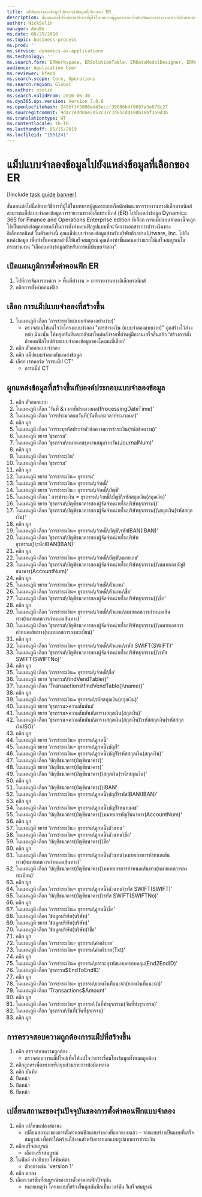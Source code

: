 ```yaml
---
title: แม็ปแบบจำลองข้อมูลไปยังแหล่งข้อมูลที่เลือกของ ER
description: ขั้นตอนต่อไปนี้อธิบายวิธีการที่ผู้ใช้ในบทบาทผู้ดูแลระบบหรือนักพัฒนาการรายงานทางอิเล็กทรอนิกส์ สามารถแม็ปแบบจำลองข้อมูลการรายงานทางอิเล็กทรอนิกส์ (ER) ไปยังแหล่งข้อมูล Dynamics 365 for Finance and Operations Enterprise edition ที่เลือก
author: NickSelin
manager: AnnBe
ms.date: 08/29/2018
ms.topic: business-process
ms.prod: ''
ms.service: dynamics-ax-applications
ms.technology: ''
ms.search.form: ERWorkspace, ERSolutionTable, ERDataModelDesigner, ERModelMappingTable, ERModelMappingDesigner
audience: Application User
ms.reviewer: kfend
ms.search.scope: Core, Operations
ms.search.region: Global
ms.author: nselin
ms.search.validFrom: 2016-06-30
ms.dyn365.ops.version: Version 7.0.0
ms.openlocfilehash: 249bf3f3806ed43eccf39086bdf9697a3e879c27
ms.sourcegitcommit: 9d4c7edd0ae2053c37c7d81cdd180b16bf3a9d3b
ms.translationtype: HT
ms.contentlocale: th-TH
ms.lasthandoff: 05/15/2019
ms.locfileid: "1551241"
---
```

# <a name="er-map-data-model-to-selected-data-sources"></a>แม็ปแบบจำลองข้อมูลไปยังแหล่งข้อมูลที่เลือกของ ER

[!include [task guide banner](../../includes/task-guide-banner.md)]

ขั้นตอนต่อไปนี้อธิบายวิธีการที่ผู้ใช้ในบทบาทผู้ดูแลระบบหรือนักพัฒนาการรายงานทางอิเล็กทรอนิกส์ สามารถแม็ปแบบจำลองข้อมูลการรายงานทางอิเล็กทรอนิกส์ (ER) ไปยังแหล่งข้อมูล Dynamics 365 for Finance and Operations Enterprise edition ที่เลือก การแม็ปแบบจำลองนี้จะถูกใช้เป็นแหล่งข้อมูลภายหลังในการตั้งค่าคอนฟิกรูปแบบที่จะจัดการเอกสารการชำระเงินทางอิเล็กทรอนิกส์ ในตัวอย่างนี้ คุณแม็ปแบบจำลองข้อมูลสำหรับบริษัทตัวอย่าง Litware, Inc. ไปยังแหล่งข้อมูล  เพื่อทำขั้นตอนเหล่านี้ให้เสร็จสมบูรณ์ คุณต้องทำขั้นตอนอย่างแรกให้เสร็จสมบูรณ์ในกระบวนงาน "เลือกแหล่งข้อมูลสำหรับการแม็ปแบบจำลอง"


## <a name="open-er-configurations-tree"></a>เปิดแผนภูมิการตั้งค่าคอนฟิก ER
1. ไปที่การจัดการองค์กร > พื้นที่ทำงาน > การรายงานทางอิเล็กทรอนิกส์
2. คลิกการตั้งค่าคอนฟลิก

## <a name="select-created-model-mapping"></a>เลือก การแม็ปแบบจำลองที่สร้างขึ้น
1. ในแผนภูมิ เลือก 'การชำระเงิน(แบบจำลองอย่างง่าย)'
    * ตรวจสอบให้แน่ใจว่าโครงแบบจำลอง "การชำระเงิน (แบบจำลองแบบง่าย)" ถูกสร้างไว้ล่วงหน้า มิฉะนั้น ให้หยุดทันทีและกลับมาใหม่หลังจากที่อ่านคู่มืองานเสร็จสิ้นแล้ว 'สร้างการตั้งค่าคอนฟิกใหม่ด้วยแบบจำลองข้อมูลของโดเมนที่เลือก'  
2. คลิก ตัวออกแบบจำลอง
3. คลิก แม็ปแบบจำลองกับแหล่งข้อมูล
4. เลือก เรกคอร์ด 'การแม็ป CT'
    * การแม็ป CT  

## <a name="bind-created-data-sources-to-data-model-elements"></a>ผูกแหล่งข้อมูลที่สร้างขึ้นกับองค์ประกอบแบบจำลองข้อมูล
1. คลิก ตัวออกแบบ
2. ในแผนภูมิ เลือก 'วันที่ & เวลาที่ประมวลผล(ProcessingDateTime)'
3. ในแผนภูมิ เลือก 'การประมวลผลวันที่(วันที่และเวลาประมวลผล)'
4. คลิก ผูก
5. ในแผนภูมิ เลือก 'การระบุรหัสประจำตัวข้อความการชำระเงิน(รหัสข้อความ)'
6. ในแผนภูมิ ขยาย 'ธุรกรรม'
7. ในแผนภูมิ เลือก 'ธุรกรรม\หมายเลขชุดงานสมุดรายวัน(JournalNum)'
8. คลิก ผูก
9. ในแผนภูมิ เลือก 'การชำระเงิน'
10. ในแผนภูมิ เลือก 'ธุรกรรม'
11. คลิก ผูก
12. ในแผนภูมิ ขยาย 'การชำระเงิน= ธุรกรรม'
13. ในแผนภูมิ ขยาย 'การชำระเงิน= ธุรกรรม\เจ้าหนี้'
14. ในแผนภูมิ ขยาย 'การชำระเงิน= ธุรกรรม\เจ้าหนี้\บัญชี'
15. ในแผนภูมิ เลือก ' การชำระเงิน = ธุรกรรม\เจ้าหนี้\บัญชี\รหัสสกุลเงิน(สกุลเงิน)'
16. ในแผนภูมิ ขยาย 'ธุรกรรม\บัญชีธนาคารของผู้จัดจำหน่ายในบริษัทธุรกรรม()'
17. ในแผนภูมิ เลือก 'ธุรกรรม\บัญชีธนาคารของผู้จัดจำหน่ายในบริษัทธุรกรรม()\สกุลเงิน(รหัสสกุลเงิน)'
18. คลิก ผูก
19. ในแผนภูมิ เลือก 'การชำระเงิน= ธุรกรรม\เจ้าหนี้\บัญชี\รหัสIBAN(IBAN)'
20. ในแผนภูมิ เลือก 'ธุรกรรม\บัญชีธนาคารของผู้จัดจำหน่ายในบริษัทธุรกรรม()\รหัสIBAN(IBAN)'
21. คลิก ผูก
22. ในแผนภูมิ เลือก 'การชำระเงิน= ธุรกรรม\เจ้าหนี้\บัญชี\หมายเลข'
23. ในแผนภูมิ เลือก 'ธุรกรรม\บัญชีธนาคารของผู้จัดจำหน่ายในบริษัทธุรกรรม()\หมายเลขบัญชีธนาคาร(AccountNum)'
24. คลิก ผูก
25. ในแผนภูมิ ขยาย 'การชำระเงิน= ธุรกรรม\เจ้าหนี้\ตัวแทน'
26. ในแผนภูมิ เลือก 'การชำระเงิน= ธุรกรรม\เจ้าหนี้\ตัวแทน\ชื่อ'
27. ในแผนภูมิ เลือก 'ธุรกรรม\บัญชีธนาคารของผู้จัดจำหน่ายในบริษัทธุรกรรม()\ชื่อ'
28. คลิก ผูก
29. ในแผนภูมิ เลือก 'การชำระเงิน= ธุรกรรม\เจ้าหนี้\ตัวแทน\หมายเลขการกำหนดเส้นทาง(หมายเลขการกำหนดเส้นทาง)'
30. ในแผนภูมิ เลือก 'ธุรกรรม\บัญชีธนาคารของผู้จัดจำหน่ายในบริษัทธุรกรรม()\หมายเลขการกำหนดเส้นทาง(หมายเลขการลงทะเบียน)'
31. คลิก ผูก
32. ในแผนภูมิ เลือก 'การชำระเงิน= ธุรกรรม\เจ้าหนี้\ตัวแทน\รหัส SWIFT(SWIFT)'
33. ในแผนภูมิ เลือก 'ธุรกรรม\บัญชีธนาคารของผู้จัดจำหน่ายในบริษัทธุรกรรม()\รหัส SWIFT(SWIFTNo)'
34. คลิก ผูก
35. ในแผนภูมิ เลือก 'การชำระเงิน= ธุรกรรม\เจ้าหนี้\ชื่อ'
36. ในแผนภูมิ ขยาย 'ธุรกรรม\findVendTable()'
37. ในแผนภูมิ เลือก 'Transactions\findVendTable()\name()'
38. คลิก ผูก
39. ในแผนภูมิ เลือก 'การชำระเงิน= ธุรกรรม\รหัสสกุลเงิน(สกุลเงิน)'
40. ในแผนภูมิ ขยาย 'ธุรกรรม\>ความสัมพันธ์'
41. ในแผนภูมิ ขยาย 'ธุรกรรม\>ความสัมพันธ์\ตารางสกุลเงิน(สกุลเงิน)'
42. ในแผนภูมิ เลือก 'ธุรกรรม\>ความสัมพันธ์\ตารางสกุลเงิน(สกุลเงิน)\รหัสสกุลเงิน(รหัสสกุลเงินISO)'
43. คลิก ผูก
44. ในแผนภูมิ ขยาย 'การชำระเงิน= ธุรกรรม\ลูกหนี้'
45. ในแผนภูมิ ขยาย 'การชำระเงิน= ธุรกรรม\ลูกหนี้\บัญชี'
46. ในแผนภูมิ เลือก 'การชำระเงิน= ธุรกรรม\ลูกหนี้\บัญชี\รหัสสกุลเงิน(สกุลเงิน)'
47. ในแผนภูมิ เลือก 'บัญชีธนาคาร(บัญชีธนาคาร)'
48. ในแผนภูมิ ขยาย 'บัญชีธนาคาร(บัญชีธนาคาร)'
49. ในแผนภูมิ เลือก 'บัญชีธนาคาร(บัญชีธนาคาร)\สกุลเงิน(รหัสสกุลเงิน)'
50. คลิก ผูก
51. ในแผนภูมิ เลือก 'บัญชีธนาคาร(บัญชีธนาคาร)\IBAN'
52. ในแผนภูมิ เลือก 'การชำระเงิน= ธุรกรรม\ลูกหนี้\บัญชี\รหัสIBAN(IBAN)'
53. คลิก ผูก
54. ในแผนภูมิ เลือก 'การชำระเงิน= ธุรกรรม\ลูกหนี้\บัญชี\หมายเลข'
55. ในแผนภูมิ เลือก 'บัญชีธนาคาร(บัญชีธนาคาร)\หมายเลขบัญชีธนาคาร(AccountNum)'
56. คลิก ผูก
57. ในแผนภูมิ ขยาย 'การชำระเงิน= ธุรกรรม\ลูกหนี้\ตัวแทน'
58. ในแผนภูมิ เลือก 'การชำระเงิน= ธุรกรรม\ลูกหนี้\ตัวแทน\ชื่อ'
59. ในแผนภูมิ เลือก 'บัญชีธนาคาร(บัญชีธนาคาร)\ชื่อ'
60. คลิก ผูก
61. ในแผนภูมิ เลือก 'การชำระเงิน= ธุรกรรม\ลูกหนี้\ตัวแทน\หมายเลขการกำหนดเส้นทาง(หมายเลขการกำหนดเส้นทาง)'
62. ในแผนภูมิ เลือก 'บัญชีธนาคาร(บัญชีธนาคาร)\หมายเลขการกำหนดเส้นทาง(หมายเลขการลงทะเบียน)'
63. คลิก ผูก
64. ในแผนภูมิ เลือก 'การชำระเงิน= ธุรกรรม\ลูกหนี้\ตัวแทน\รหัส SWIFT(SWIFT)'
65. ในแผนภูมิ เลือก 'บัญชีธนาคาร(บัญชีธนาคาร)\รหัส SWIFT(SWIFTNo)'
66. คลิก ผูก
67. ในแผนภูมิ เลือก 'การชำระเงิน= ธุรกรรม\ลูกหนี้\ชื่อ'
68. ในแผนภูมิ เลือก 'ข้อมูลบริษัท(บริษัท)'
69. ในแผนภูมิ ขยาย 'ข้อมูลบริษัท(บริษัท)'
70. ในแผนภูมิ เลือก 'ข้อมูลบริษัท(บริษัท)\ชื่อ'
71. คลิก ผูก
72. ในแผนภูมิ เลือก 'การชำระเงิน= ธุรกรรม\คำอธิบาย'
73. ในแผนภูมิ เลือก 'การชำระเงิน= ธุรกรรม\คำอธิบาย(Txt)'
74. คลิก ผูก
75. ในแผนภูมิ เลือก 'การชำระเงิน= ธุรกรรม\การระบุรหัสแบบครอบคลุม(End2EndID)'
76. ในแผนภูมิ เลือก 'ธุรกรรม\$EndToEndID'
77. คลิก ผูก
78. ในแผนภูมิ เลือก 'การชำระเงิน= ธุรกรรม\ยอดเงินที่แนะนำ(ยอดเงินที่แนะนำ)'
79. ในแผนภูมิ เลือก 'Transactions\$Amount'
80. คลิก ผูก
81. ในแผนภูมิ เลือก 'การชำระเงิน= ธุรกรรม\วันที่ทำธุรกรรม(วันที่ทำธุรกรรม)'
82. ในแผนภูมิ เลือก 'ธุรกรรม\วันที่(วันที่ธุรกรรม)'
83. คลิก ผูก

## <a name="validate-created-mapping"></a>การตรวจสอบความถูกต้องการแม็ปที่สร้างขึ้น
1. คลิก ตรวจสอบความถูกต้อง
    * ตรวจสอบการแม็ปใหม่เพื่อให้แน่ใจว่าการเชื่อมโยงข้อมูลทั้งหมดถูกต้อง  
2. คลิกลูกศรเพื่อขยายหรือยุบส่วนรายการข้อผิดพลาด
3. คลิก บันทึก
4. ปิดหน้า
5. ปิดหน้า
6. ปิดหน้า

## <a name="change-the-status-of-the-current-version-of-model-configuration"></a>เปลี่ยนสถานะของรุ่นปัจจุบันของการตั้งค่าคอนฟิกแบบจำลอง
1. คลิก เปลี่ยนแปลงสถานะ
    * เปลี่ยนสถานะของการตั้งค่าคอนฟิกแบบจำลองที่ออกแบบแล้ว – จากแบบร่างเป็นแบบที่เสร็จสมบูรณ์ เพื่อทำให้พร้อมใช้งานสำหรับการออกแบบรูปแบบการชำระเงิน  
2. คลิกเสร็จสมบูรณ์
    * เลือกเสร็จสมบูรณ์  
3. ในฟิลด์ คำอธิบาย ให้พิมพ์ค่า
    * ตัวอย่างเช่น 'version 1'  
4. คลิก ตกลง
5. เลือกเวอร์ชันที่สมบูรณ์ของการตั้งค่าคอนฟิกปัจจุบัน
    * หมายเหตุว่า โครงแบบที่สร้างขึ้นถูกบันทึกเป็นเวอร์ชัน 1เสร็จสมบูรณ์  

